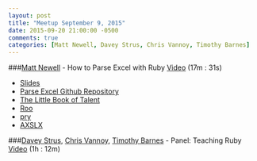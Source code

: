 ```yaml
---
layout: post
title: "Meetup September 9, 2015"
date: 2015-09-20 21:00:00 -0500
comments: true
categories: [Matt Newell, Davey Strus, Chris Vannoy, Timothy Barnes]
---
```



###[Matt Newell](https://twitter.com/matthewrnewell) - How to Parse Excel with Ruby
[Video](http://podcast.404dev.com/episodes/2015-09-09_Matt_Newell_-_How_to_Parse_Excel_with_Ruby.mp4) (17m : 31s)

* [Slides](http://podcast.404dev.com/episodes/2015-09-09_Matt_Newell_-_How_to_Parse_Excel_with_Ruby.pdf)
* [Parse Excel Github Repository](https://github.com/matthewnewell/vet)
* [The Little Book of Talent](http://www.amazon.com/The-Little-Book-Talent-Improving/dp/034553025X)
* [Roo](https://github.com/roo-rb/roo)
* [pry](http://pryrepl.org/)
* [AXSLX](https://github.com/randym/axlsx)


###[Davey Strus](https://twitter.com/dstrus), [Chris Vannoy](https://twitter.com/chris_vannoy), [Timothy Barnes](https://twitter.com/barnes7td) - Panel: Teaching Ruby
[Video](http://podcast.404dev.com/episodes/2015-09-09-Panel_-_Teaching_Ruby.mp4) (1h : 12m)
